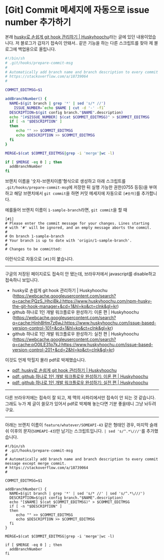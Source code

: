 # [Git] Commit 메세지에 자동으로 issue number 추가하기

본래 [husky로 손쉽게 git hook 관리하기 | Huskyhoochu](https://www.huskyhoochu.com/npm-husky-the-git-hook-manager)라는 글에 있던 내용이었습니다. 저 블로그가 갑자기 접속이 안돼서.. 같은 기능을 하는 다른 스크립트를 찾아 제 블로그에 백업용으로 올립니다.

```sh
#!/bin/sh
# .git/hooks/prepare-commit-msg
#
# Automatically add branch name and branch description to every commit message except merge commit.
# https://stackoverflow.com/a/18739064
#

COMMIT_EDITMSG=$1

addBranchNumber() {
  NAME=$(git branch | grep '*' | sed 's/* //') 
	ISSUE_NUMBER=`echo $NAME | cut -d '-' -f1`
  DESCRIPTION=$(git config branch."$NAME".description)
  echo "[#$ISSUE_NUMBER] $(cat $COMMIT_EDITMSG)" > $COMMIT_EDITMSG
  if [ -n "$DESCRIPTION" ] 
  then
     echo "" >> $COMMIT_EDITMSG
     echo $DESCRIPTION >> $COMMIT_EDITMSG
  fi 
}

MERGE=$(cat $COMMIT_EDITMSG|grep -i 'merge'|wc -l)

if [ $MERGE -eq 0 ] ; then
  addBranchNumber
fi
```

브랜치 이름을 '숫자-브랜치이름'형식으로 생성하고 아래 스크립트를 `.git/hooks/prepare-commit-msg`에 저장한 뒤 실행 가능한 권한(0755 등등)을 부여하고 해당 브랜치에서 `git commit`을 하면 커밋 메세지에 자동으로 `[#숫자]`를 추가합니다.

에를들어 브랜치 이름이 `1-sample-branch`라면, `git commit`을 할 때

```
[#1] 
# Please enter the commit message for your changes. Lines starting
# with '#' will be ignored, and an empty message aborts the commit.
#
# On branch 1-sample-branch
# Your branch is up to date with 'origin/1-sample-branch'.
#
# Changes to be committed:
```

이런식으로 자동으로 `[#1]`이 붙습니다.

---

구글의 저장된 페이지로도 접속이 안 됐는데, 브라우저에서 javascript를 disable하고 접속하니 보입니다.

- husky로 손쉽게 git hook 관리하기 | Huskyhoochu (<https://webcache.googleusercontent.com/search?q=cache:PQzS_HhcjBkJ:https://www.huskyhoochu.com/npm-husky-the-git-hook-manager+&cd=1&hl=ko&ct=clnk&gl=kr>)
- github 하나로 1인 개발 워크플로우 완성하기: 이론 편 | Huskyhoochu (<https://webcache.googleusercontent.com/search?q=cache:Hjnh8Hm7z6wJ:https://www.huskyhoochu.com/issue-based-version-control-101+&cd=1&hl=ko&ct=clnk&gl=kr>)
- github 하나로 1인 개발 워크플로우 완성하기: 실전 편 | Huskyhoochu (<https://webcache.googleusercontent.com/search?q=cache:pO0lLE31p7kJ:https://www.huskyhoochu.com/issue-based-version-control-201+&cd=2&hl=ko&ct=clnk&gl=kr>)

이것도 언제 막힐지 몰라 pdf로 박제했습니다.

- [pdf: husky로 손쉽게 git hook 관리하기 | Huskyhoochu](https://cdn.myeongjae.kim/blog/2019/01/npm-husky-the-git-hook-manager.pdf)
- [pdf: github 하나로 1인 개발 워크플로우 완성하기: 이론 편 | Huskyhoochu](https://cdn.myeongjae.kim/blog/2019/01/issue-based-version-control-101.pdf)
- [pdf: github 하나로 1인 개발 워크플로우 완성하기: 실전 편 | Huskyhoochu](https://cdn.myeongjae.kim/blog/2019/01/issue-based-version-control-201.pdf)

---

다른 브라우저에는 접속이 잘 되고, 제 맥의 사파리에서만 접속이 안 되는 것 같습니다. 그래도 누가 제 글이 쓸모가 있어서 pdf로 박제해 놓는다면 기분 좋을테니 그냥 놔두려구요.

---

아래는 브랜치 이름이 `feature/whatever/SOMEAPI-43` 같은 형태인 경우, 마지막 슬래쉬 이후의 문자(`SOMEAPI-43`)만 남기는 스크립트입니다. `| sed 's/^.*\///'`를 추가했습니다.

```
#!/bin/sh
# .git/hooks/prepare-commit-msg
#
# Automatically add branch name and branch description to every commit message except merge commit.
# https://stackoverflow.com/a/18739064
#

COMMIT_EDITMSG=$1

addBranchNumber() {
  NAME=$(git branch | grep '*' | sed 's/* //' | sed 's/^.*\///') 
  DESCRIPTION=$(git config branch."$NAME".description)
  echo "[$NAME] $(cat $COMMIT_EDITMSG)" > $COMMIT_EDITMSG
  if [ -n "$DESCRIPTION" ] 
  then
     echo "" >> $COMMIT_EDITMSG
     echo $DESCRIPTION >> $COMMIT_EDITMSG
  fi 
}

MERGE=$(cat $COMMIT_EDITMSG|grep -i 'merge'|wc -l)

if [ $MERGE -eq 0 ] ; then
  addBranchNumber
fi
```